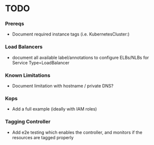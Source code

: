 # TODO

### Prereqs

* Document required instance tags (i.e. KubernetesCluster:<cluster-name>)

### Load Balancers

* document all available label/annotations to configure ELBs/NLBs for Service Type=LoadBalancer

### Known Limitations

* Document limitation with hostname / private DNS?

### Kops

* Add a full example (ideally with IAM roles)

### Tagging Controller

* Add e2e testing which enables the controller, and monitors if the resources are tagged properly